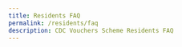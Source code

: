 ```yaml
---
title: Residents FAQ
permalink: /residents/faq
description: CDC Vouchers Scheme Residents FAQ
---
```


